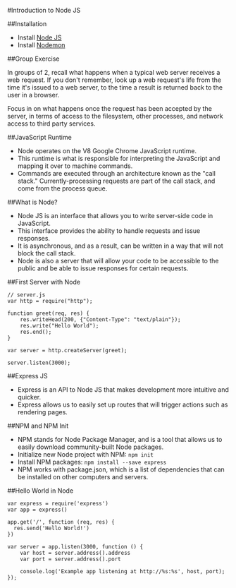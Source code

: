 #Introduction to Node JS

##Installation
- Install [Node JS](http://nodejs.org/)
- Install [Nodemon](https://github.com/remy/nodemon)

##Group Exercise

In groups of 2, recall what happens when a typical web server receives a web request. If you don't remember, look up a web request's life from the time it's issued to a web server, to the time a result is returned back to the user in a browser.

Focus in on what happens once the request has been accepted by the server, in terms of access to the filesystem, other processes, and network access to third party services.

##JavaScript Runtime
- Node operates on the V8 Google Chrome JavaScript runtime.
- This runtime is what is responsible for interpreting the JavaScript and mapping it over to machine commands.
- Commands are executed through an architecture known as the "call stack." Currently-processing requests are part of the call stack, and come from the process queue.

##What is Node?
- Node JS is an interface that allows you to write server-side code in JavaScript.
- This interface provides the ability to handle requests and issue responses.
- It is asynchronous, and as a result, can be written in a way that will not block the call stack.
- Node is also a server that will allow your code to be accessible to the public and be able to issue responses for certain requests.

##First Server with Node

```
// server.js
var http = require("http");

function greet(req, res) {
	res.writeHead(200, {"Content-Type": "text/plain"});
	res.write("Hello World");
	res.end();
}

var server = http.createServer(greet);

server.listen(3000);
```

##Express JS
- Express is an API to Node JS that makes development more intuitive and quicker.
- Express allows us to easily set up routes that will trigger actions such as rendering pages.

##NPM and NPM Init
- NPM stands for Node Package Manager, and is a tool that allows us to easily download community-built Node packages.
- Initialize new Node project with NPM: `npm init`
- Install NPM packages: `npm install --save express`
- NPM works with package.json, which is a list of dependencies that can be installed on other computers and servers.

##Hello World in Node

```
var express = require('express')
var app = express()

app.get('/', function (req, res) {
  res.send('Hello World!')
})

var server = app.listen(3000, function () {
	var host = server.address().address
	var port = server.address().port

	console.log('Example app listening at http://%s:%s', host, port);
});
```